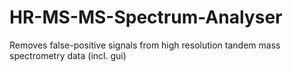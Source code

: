 # HR-MS-MS-Spectrum-Analyser
Removes false-positive signals from high resolution tandem mass spectrometry data (incl. gui)
